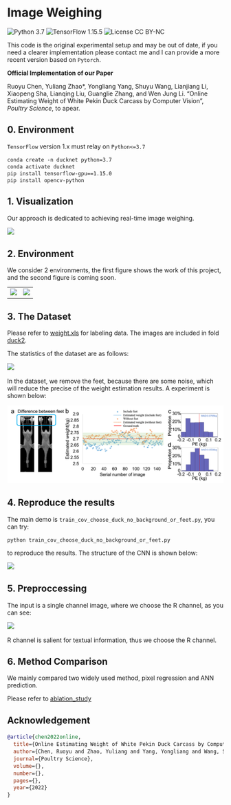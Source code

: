 # Image Weighing

![Python 3.7](https://img.shields.io/badge/python-3.7-green.svg?style=plastic)
![TensorFlow 1.15.5](https://img.shields.io/badge/tensorflow-1.15.5-green.svg?style=plastic)
![License CC BY-NC](https://img.shields.io/badge/license-MIT-green.svg?style=plastic)

This code is the original experimental setup and may be out of date, if you need a clearer implementation please contact me and I can provide a more recent version based on `Pytorch`.

**Official Implementation of our Paper**

Ruoyu Chen, Yuliang Zhao*, Yongliang Yang, Shuyu Wang, Lianjiang Li, Xiaopeng Sha, Lianqing Liu, Guanglie Zhang, and Wen Jung Li. “Online Estimating Weight of White Pekin Duck Carcass by Computer Vision”, *Poultry Science*, to apear.

## 0. Environment

`TensorFlow` version 1.x must relay on `Python<=3.7`

```shell
conda create -n ducknet python=3.7
conda activate ducknet
pip install tensorflow-gpu==1.15.0
pip install opencv-python
```

## 1. Visualization

Our approach is dedicated to achieving real-time image weighing.

![](./images/duck.gif)

## 2. Environment

We consider 2 environments, the first figure shows the work of this project, and the second figure is coming soon.

<table border-left=none border-right=none><tr>
<td width=50%><img src=images/data1.png border=none></td>
<td width=50%><img src=images/data2.png border=none></td>
</tr></table>

## 3. The Dataset

Please refer to [weight.xls](weight.xls) for labeling data. The images are included in fold [duck2](./duck2).

The statistics of the dataset are as follows:

![](./images/Fig2.png)

In the dataset, we remove the feet, because there are some noise, which will reduce the precise of the weight estimation results. A experiment is shown below:

![](./images/Fig7.png)

## 4. Reproduce the results 

The main demo is `train_cov_choose_duck_no_background_or_feet.py`, you can try:

```
python train_cov_choose_duck_no_background_or_feet.py
```

to reproduce the results. The structure of the CNN is shown below:

![](./images/Fig3.png)

## 5. Preproccessing

The input is a single channel image, where we choose the R channel, as you can see:

![](./images/FigA1.png)

R channel is salient for textual information, thus we choose the R channel.

## 6. Method Comparison

We mainly compared two widely used method, pixel regression and ANN prediction.

Please refer to [ablation_study](./ablation_study)


## Acknowledgement

```bibtex
@article{chen2022online,
  title={Online Estimating Weight of White Pekin Duck Carcass by Computer Vision},
  author={Chen, Ruoyu and Zhao, Yuliang and Yang, Yongliang and Wang, Shuyu and Li, Lianjiang and Sha, Xiaopeng and Liu, Lianqing and Zhang, Guanglie and Li, Wen Jung},
  journal={Poultry Science},
  volume={},
  number={},
  pages={},
  year={2022}
}
```
